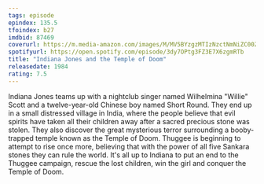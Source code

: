 ```yaml
---
tags: episode
epindex: 135.5
tfoindex: b27
imdbid: 87469
coverurl: https://m.media-amazon.com/images/M/MV5BYzgzMTIzNzctNmNiZC00ZDYyLWJjNzktMmQ2MDM2ZDkwZGVhXkEyXkFqcGdeQXVyMjM4MzQ4OTQ@._V1_SX202_CR0,0,202,300_.jpg
spotifyurl: https://open.spotify.com/episode/3dy7OPtg3FZ3E7X6zgmRTb
title: "Indiana Jones and the Temple of Doom"
releasedate: 1984
rating: 7.5
---
```


Indiana Jones teams up with a nightclub singer named Wilhelmina "Willie" Scott and a twelve-year-old Chinese boy named Short Round. They end up in a small distressed village in India, where the people believe that evil spirits have taken all their children away after a sacred precious stone was stolen. They also discover the great mysterious terror surrounding a booby-trapped temple known as the Temple of Doom. Thuggee is beginning to attempt to rise once more, believing that with the power of all five Sankara stones they can rule the world. It's all up to Indiana to put an end to the Thuggee campaign, rescue the lost children, win the girl and conquer the Temple of Doom.